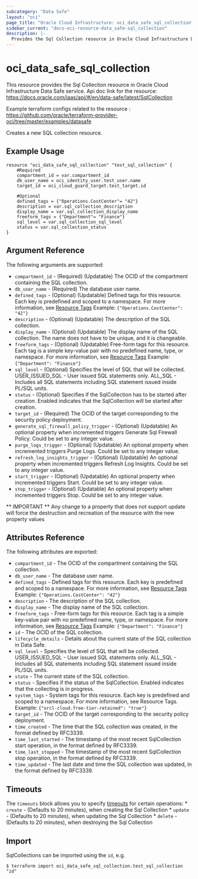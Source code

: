 ```yaml
---
subcategory: "Data Safe"
layout: "oci"
page_title: "Oracle Cloud Infrastructure: oci_data_safe_sql_collection"
sidebar_current: "docs-oci-resource-data_safe-sql_collection"
description: |-
  Provides the Sql Collection resource in Oracle Cloud Infrastructure Data Safe service
---
```


# oci_data_safe_sql_collection
This resource provides the Sql Collection resource in Oracle Cloud Infrastructure Data Safe service.
Api doc link for the resource: https://docs.oracle.com/iaas/api/#/en/data-safe/latest/SqlCollection

Example terraform configs related to the resource : https://github.com/oracle/terraform-provider-oci/tree/master/examples/datasafe

Creates a new SQL collection resource.


## Example Usage

```hcl
resource "oci_data_safe_sql_collection" "test_sql_collection" {
	#Required
	compartment_id = var.compartment_id
	db_user_name = oci_identity_user.test_user.name
	target_id = oci_cloud_guard_target.test_target.id

	#Optional
	defined_tags = {"Operations.CostCenter"= "42"}
	description = var.sql_collection_description
	display_name = var.sql_collection_display_name
	freeform_tags = {"Department"= "Finance"}
	sql_level = var.sql_collection_sql_level
	status = var.sql_collection_status
}
```

## Argument Reference

The following arguments are supported:

* `compartment_id` - (Required) (Updatable) The OCID of the compartment containing the SQL collection.
* `db_user_name` - (Required) The database user name.
* `defined_tags` - (Optional) (Updatable) Defined tags for this resource. Each key is predefined and scoped to a namespace. For more information, see [Resource Tags](https://docs.cloud.oracle.com/iaas/Content/General/Concepts/resourcetags.htm) Example: `{"Operations.CostCenter": "42"}` 
* `description` - (Optional) (Updatable) The description of the SQL collection.
* `display_name` - (Optional) (Updatable) The display name of the SQL collection. The name does not have to be unique, and it is changeable.
* `freeform_tags` - (Optional) (Updatable) Free-form tags for this resource. Each tag is a simple key-value pair with no predefined name, type, or namespace. For more information, see [Resource Tags](https://docs.cloud.oracle.com/iaas/Content/General/Concepts/resourcetags.htm)  Example: `{"Department": "Finance"}` 
* `sql_level` - (Optional) Specifies the level of SQL that will be collected. USER_ISSUED_SQL - User issued SQL statements only. ALL_SQL - Includes all SQL statements including SQL statement issued inside PL/SQL units. 
* `status` - (Optional) Specifies if the SqlCollection has to be started after creation. Enabled indicates that the SqlCollection will be started after creation.
* `target_id` - (Required) The OCID of the target corresponding to the security policy deployment.
* `generate_sql_firewall_policy_trigger` - (Optional) (Updatable) An optional property when incremented triggers Generate Sql Firewall Policy. Could be set to any integer value.
* `purge_logs_trigger` - (Optional) (Updatable) An optional property when incremented triggers Purge Logs. Could be set to any integer value.
* `refresh_log_insights_trigger` - (Optional) (Updatable) An optional property when incremented triggers Refresh Log Insights. Could be set to any integer value.
* `start_trigger` - (Optional) (Updatable) An optional property when incremented triggers Start. Could be set to any integer value.
* `stop_trigger` - (Optional) (Updatable) An optional property when incremented triggers Stop. Could be set to any integer value.


** IMPORTANT **
Any change to a property that does not support update will force the destruction and recreation of the resource with the new property values

## Attributes Reference

The following attributes are exported:

* `compartment_id` - The OCID of the compartment containing the SQL collection.
* `db_user_name` - The database user name.
* `defined_tags` - Defined tags for this resource. Each key is predefined and scoped to a namespace. For more information, see [Resource Tags](https://docs.cloud.oracle.com/iaas/Content/General/Concepts/resourcetags.htm) Example: `{"Operations.CostCenter": "42"}` 
* `description` - The description of the SQL collection.
* `display_name` - The display name of the SQL collection.
* `freeform_tags` - Free-form tags for this resource. Each tag is a simple key-value pair with no predefined name, type, or namespace. For more information, see [Resource Tags](https://docs.cloud.oracle.com/iaas/Content/General/Concepts/resourcetags.htm)  Example: `{"Department": "Finance"}` 
* `id` - The OCID of the SQL collection.
* `lifecycle_details` - Details about the current state of the SQL collection in Data Safe.
* `sql_level` - Specifies the level of SQL that will be collected. USER_ISSUED_SQL - User issued SQL statements only. ALL_SQL - Includes all SQL statements including SQL statement issued inside PL/SQL units. 
* `state` - The current state of the SQL collection.
* `status` - Specifies if the status of the SqlCollection. Enabled indicates that the collecting is in progress.
* `system_tags` - System tags for this resource. Each key is predefined and scoped to a namespace. For more information, see Resource Tags. Example: `{"orcl-cloud.free-tier-retained": "true"}` 
* `target_id` - The OCID of the target corresponding to the security policy deployment.
* `time_created` - The time that the SQL collection was created, in the format defined by RFC3339.
* `time_last_started` - The timestamp of the most recent SqlCollection start operation, in the format defined by RFC3339.
* `time_last_stopped` - The timestamp of the most recent SqlCollection stop operation, in the format defined by RFC3339.
* `time_updated` - The last date and time the SQL collection was updated, in the format defined by RFC3339.

## Timeouts

The `timeouts` block allows you to specify [timeouts](https://registry.terraform.io/providers/oracle/oci/latest/docs/guides/changing_timeouts) for certain operations:
	* `create` - (Defaults to 20 minutes), when creating the Sql Collection
	* `update` - (Defaults to 20 minutes), when updating the Sql Collection
	* `delete` - (Defaults to 20 minutes), when destroying the Sql Collection


## Import

SqlCollections can be imported using the `id`, e.g.

```
$ terraform import oci_data_safe_sql_collection.test_sql_collection "id"
```

